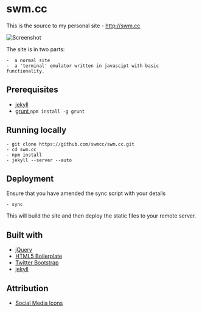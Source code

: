 # swm.cc 

This is the source to my personal site - http://swm.cc

![Screenshot](http://f.cl.ly/items/3C2E0k1K1T3D391u3S1R/Screen%20Shot%202013-05-11%20at%2016.29.20.png "Screenshot")

The site is in two parts:

	-  a normal site 
	-  a 'terminal' emulator written in javascipt with basic functionality.

## Prerequisites

- [jekyll](http://jekyllrb.com)
- [grunt ](https://github.com/cowboy/grunt) `npm install -g grunt`

## Running locally
	
	- git clone https://github.com/swmcc/swm.cc.git
	- cd swm.cc
	- npm install
	- jekyll --server --auto

## Deployment

Ensure that you have amended the sync script with your details

	- sync

This will build the site and then deploy the static files to your remote server.	

## Built with

- [jQuery](http://jquery.com)
- [HTML5 Boilerplate](http://html5boilerplate.com)
- [Twitter Bootstrap](http://twitter.github.com/bootstrap/)
- [jekyll](http://jekyllrb.com)

## Attribution

- [Social Media Icons](http://paulrobertlloyd.com/2009/06/social_media_icons)

